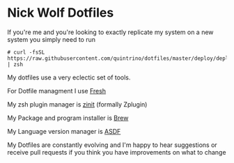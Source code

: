 # Nick Wolf Dotfiles

If you're me and you're looking to exactly replicate my system on a new system
you simply need to run

```
# curl -fsSL https://raw.githubusercontent.com/quintrino/dotfiles/master/deploy/deploy.sh | zsh
```

My dotfiles use a very eclectic set of tools.

For Dotfile managment I use [Fresh](https://github.com/freshshell/fresh)

My zsh plugin manager is [zinit](https://github.com/zdharma/zinit) (formally Zplugin)

My Package and program installer is [Brew](https://brew.sh/)

My Language version manager is [ASDF](https://github.com/asdf-vm)

My Dotfiles are constantly evolving and I'm happy to hear suggestions or
receive pull requests if you think you have improvements on what to change

